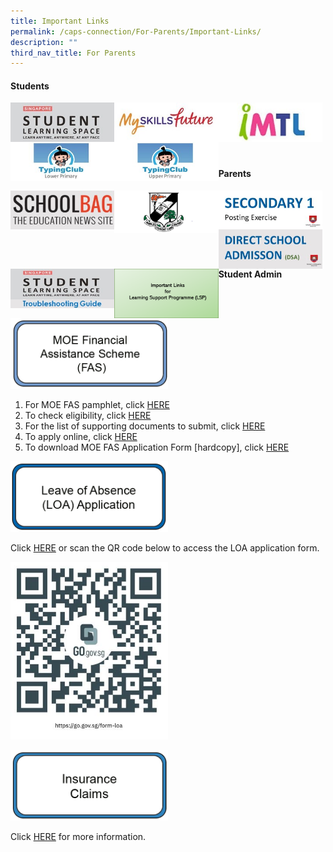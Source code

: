 ```yaml
---
title: Important Links
permalink: /caps-connection/For-Parents/Important-Links/
description: ""
third_nav_title: For Parents
---
```

#### Students

<a href="https://vle.learning.moe.edu.sg/login"><img src="/images/SLS.jpeg" 
     style="width:33%;float:left"></a>
		 
<a href="https://www.myskillsfuture.sg/content/student/en/primary/about/myskillsfuture-for-students.html"><img src="/images/My%20SkillsFuture.jpeg" 
     style="width:33%;float:left"></a>
		 

<a href="https://imtl.moe.edu.sg/cos/o.x?c=/ca7_imtl/user&func=login"><img src="/images/iMTL.jpeg" 
     style="width:33%;float:left"></a>
		 
<a href="https://caps1771.typingclub.com/"><img src="/images/Typing%20Club%20(Lower_Upper%20Pri).jpeg" 
     style="width:33%;float:left"></a>
		 
<a href="https://caps1771.typingclub.com/"><img src="/images/upper.jpeg" 
     style="width:33%;float:left"></a>
		 
<br>
<br>
<br>
<br>
<br>

#### Parents

<a href="https://www.schoolbag.edu.sg/"><img src="/images/Schoolbag.jpeg" 
     style="width:33%;float:left"></a>
		 
<a href="https://rafflesstudentcare.com/"><img src="/images/raffles.jpeg" 
     style="width:33%;float:left"></a>
		 
<a href="https://beta.moe.gov.sg/secondary/s1-posting/"><img src="/images/Sec1posting.jpeg" 
     style="width:33%;float:left"></a>
		 

<a href="https://beta.moe.gov.sg/secondary/dsa/"><img src="/images/DSA.jpeg" 
     style="width:33%;float:left"></a>
		 
<a href="https://static.learning.moe.edu.sg/UserGuide/login-troubleshooting.html"><img src="/images/SLS%20Troubleshooting%20Guide.jpeg" 
     style="width:33%;float:left"></a>
		 
<a href="https://docs.google.com/presentation/d/e/2PACX-1vR3BGx41jZr4Rvhf5mTlxcuA6jP8sUslkBnwAp6sQ2QmFISluU7ZiR75Em0futpQw/pub?start=false&loop=false&delayms=3000&slide=id.p1"><img src="/images/lsp.png" 
     style="width:33%;float:left"></a>
		 
#### Student Admin

<img src="/images/moe%20fas.png" 
     style="width:50%">
		 
1.  For MOE FAS pamphlet, click [HERE](https://drive.google.com/file/d/1Kqvok8983uLYvse4jS7jV4hwXe2rLfHt/view?usp=sharing)
2.  To check eligibility, click [HERE](https://www.moe.gov.sg/financial-matters/financial-assistance%20)
3.  For the list of supporting documents to submit, click [HERE](https://drive.google.com/file/d/1Izc-2CHsnbQdFof_oK2L0PUGDvy17OQ9/view?usp=sharing)
4.  To apply online, click [HERE](https://go.gov.sg/moe-efas)
5.  To download MOE FAS Application Form \[hardcopy\], click [HERE](https://drive.google.com/file/d/1GjQ0DXDQIeZ1rxaiZHSpIp0e6VYT7htG/view?usp=sharing)

<img src="/images/loa.png" 
     style="width:50%">
		 
Click [HERE](https://form.gov.sg/#!/60fba258d0fde70012525a82) or scan the QR code below to access the LOA application form.


<img src="/images/LOA%20QR%20Code.jpeg" 
     style="width:50%">
		 
<img src="/images/insurance.png" 
     style="width:50%">
		 
Click [HERE](https://drive.google.com/file/d/1prbZgZkeR6lt4S-Q4V3g9VAZu_xX7IxQ/view?usp=share_link) for more information.